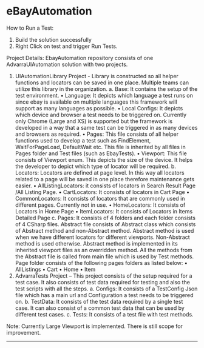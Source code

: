 # eBayAutomation

How to Run a Test:
1.	Build the solution successfully
2.	Right Click on test and trigger Run Tests.
   
Project Details:
EbayAutomation repository consists of one AdvarraUIAutomation solution with two projects.
1.	UIAutomationLibrary Project - Library is constructed so all helper functions and locators can be saved in one place. Multiple teams can utilize this library in the organization. 
    a.	Base: It contains the setup of the test environment. 
            •	Language: It depicts which language a test runs on since ebay is available on multiple languages this framework will support as many languages as possible.
            •	Local Configs: It depicts which device and browser a test needs to be triggered on. Currently only Chrome (Large and XS) is supported but the framework is developed in a way that a same test can be triggered                 in as many devices and browsers as required.
            •	Pages: This file consists of all helper functions used to develop a test such as FindElement, WaitForPageLoad, DefaultWait etc. This file is inherited by all files in Pages folder and Test files (such as                     EbayTests).
            •	Viewport: This file consists of Viewport enum. This depicts the size of the device. It helps the developer to depict which type of locator will be required.
    b.	Locators: Locators are defined at page level. In this way all locators related to a page will be saved in one place therefore maintenance gets easier.
            •	AllListingLocators: it consists of locators in Search Result Page /All Listing Page.
            •	CartLocators: It consists of locators in Cart Page
            •	CommonLocators: It consists of locators that are commonly used in different pages. Currently not in use. 
            •	HomeLocators: It consists of Locators in Home Page
            •	ItemLocators: It consists of Locators in Items Detailed Page
    c.	Pages: It consists of 4 folders and each folder consists of 4 CSharp files. Abstract file consists of Abstract class which consists of Abstract method and non-Abstract method. Abstract method is used when we have            different locators for different viewports. Non-Abstract method is used otherwise. Abstract method is implemented in its inherited viewport files as an overridden method. All the methods from the Abstract file is            called from main file which is used by Test methods. Page folder consists of the following pages folders as listed below:
            •	AllListings 
            •	Cart
            •	Home
            •	Item
2.	AdvarraTests Project – This project consists of the setup required for a test case. It also consists of test data required for testing and also the test scripts with all the steps.
a.	Configs: It consists of a TestConfig Json file which has a main url and Configuration a test needs to be triggered on.
b.	TestData: It consists of the test data required by a single test case. It can also consist of a common test data that can be used by different test cases.
c.	Tests: It consists of a test file with test methods. 


Note: Currently Large Viewport is implemented. There is still scope for improvement. 

****
